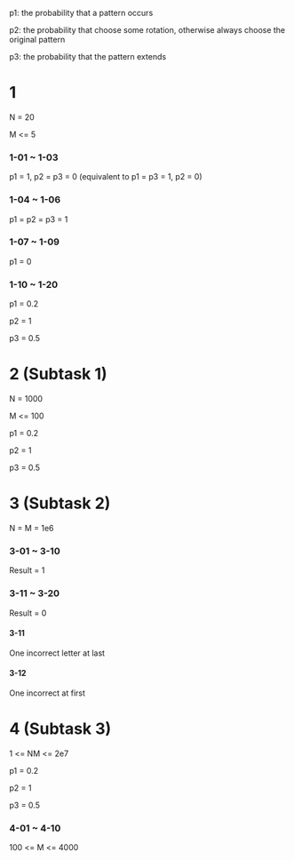 p1: the probability that a pattern occurs

p2: the probability that choose some rotation, otherwise always choose the original pattern

p3: the probability that the pattern extends

# 1
N = 20

M <= 5

### 1-01 ~ 1-03
p1 = 1, p2 = p3 = 0
(equivalent to p1 = p3 = 1, p2 = 0)
### 1-04 ~ 1-06
p1 = p2 = p3 = 1
### 1-07 ~ 1-09
p1 = 0
### 1-10 ~ 1-20
p1 = 0.2

p2 = 1

p3 = 0.5

# 2 (Subtask 1)
N = 1000

M <= 100

p1 = 0.2

p2 = 1

p3 = 0.5

# 3 (Subtask 2)
N = M = 1e6

### 3-01 ~ 3-10
Result = 1
### 3-11 ~ 3-20
Result = 0
#### 3-11
One incorrect letter at last
#### 3-12
One incorrect at first

# 4 (Subtask 3)
1 <= NM <= 2e7

p1 = 0.2

p2 = 1

p3 = 0.5

### 4-01 ~ 4-10
100 <= M <= 4000
